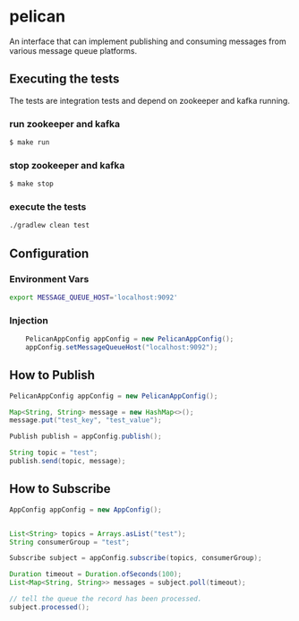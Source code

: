 # pelican
An interface that can implement publishing and consuming messages from various message queue platforms.


Executing the tests
-------------------

The tests are integration tests and depend on zookeeper and kafka running.

### run zookeeper and kafka ###
```bash
$ make run
```

### stop zookeeper and kafka ###
```bash
$ make stop
```

### execute the tests ###
```bash
./gradlew clean test
```

Configuration
-------------------

### Environment Vars
```bash
export MESSAGE_QUEUE_HOST='localhost:9092'
```

### Injection
```java
    PelicanAppConfig appConfig = new PelicanAppConfig();
    appConfig.setMessageQueueHost("localhost:9092");
```

How to Publish
---------------

```java
PelicanAppConfig appConfig = new PelicanAppConfig();

Map<String, String> message = new HashMap<>();
message.put("test_key", "test_value");

Publish publish = appConfig.publish();

String topic = "test";
publish.send(topic, message);
```

How to Subscribe
----------------

```java
AppConfig appConfig = new AppConfig();


List<String> topics = Arrays.asList("test");
String consumerGroup = "test";

Subscribe subject = appConfig.subscribe(topics, consumerGroup);

Duration timeout = Duration.ofSeconds(100);
List<Map<String, String>> messages = subject.poll(timeout);

// tell the queue the record has been processed.
subject.processed();
```